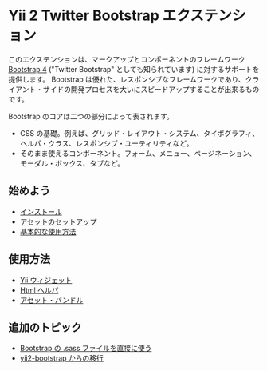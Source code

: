 Yii 2 Twitter Bootstrap エクステンション
========================================

このエクステンションは、マークアップとコンポーネントのフレームワーク [Bootstrap 4](http://getbootstrap.com/) ("Twitter Bootstrap" としても知られています)
に対するサポートを提供します。
Bootstrap は優れた、レスポンシブなフレームワークであり、クライアント・サイドの開発プロセスを大いにスピードアップすることが出来るものです。

Bootstrap のコアは二つの部分によって表されます。

- CSS の基礎。例えば、グリッド・レイアウト・システム、タイポグラフィ、ヘルパ・クラス、レスポンシブ・ユーティリティなど。
- そのまま使えるコンポーネント。フォーム、メニュー、ページネーション、モーダル・ボックス、タブなど。

始めよう
--------

* [インストール](installation.md)
* [アセットのセットアップ](assets-setup.md)
* [基本的な使用方法](basic-usage.md)

使用方法
--------

* [Yii ウィジェット](usage-widgets.md)
* [Html ヘルパ](helper-html.md)
* [アセット・バンドル](asset-bundles.md)

追加のトピック
--------------

* [Bootstrap の .sass ファイルを直接に使う](topics-sass.md)
* [yii2-bootstrap からの移行](migrating-yii2-bootstrap.md)

